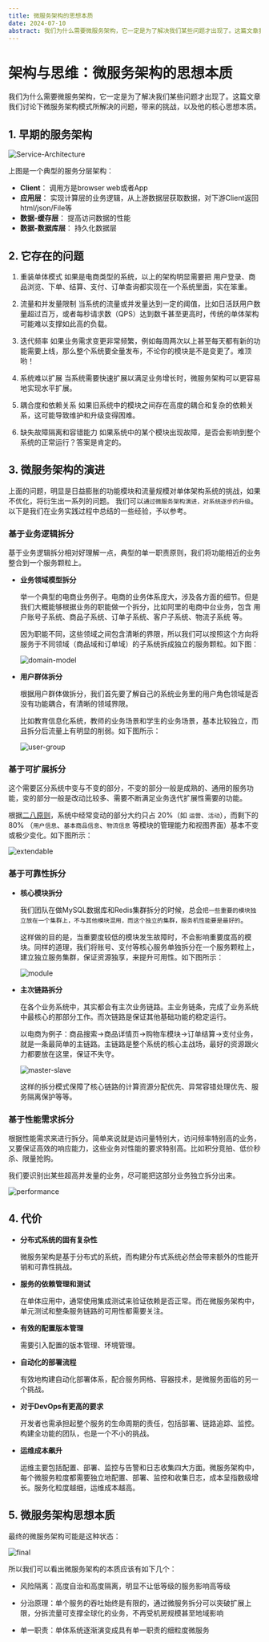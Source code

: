 ```yaml
---
title: 微服务架构的思想本质
date: 2024-07-10
abstract: 我们为什么需要微服务架构，它一定是为了解决我们某些问题才出现了。这篇文章我们讨论下微服务架构模式所解决的问题，带来的挑战，以及他的核心思想本质。
---
```


# 架构与思维：微服务架构的思想本质

我们为什么需要微服务架构，它一定是为了解决我们某些问题才出现了。这篇文章我们讨论下微服务架构模式所解决的问题，带来的挑战，以及他的核心思想本质。

## 1. 早期的服务架构

![Service-Architecture](./images/service-architecture.png)

上图是一个典型的服务分层架构：

- **Client**： 调用方是browser web或者App
- **应用层**： 实现计算层的业务逻辑，从上游数据层获取数据，对下游Client返回html/json/File等
- **数据-缓存层**： 提高访问数据的性能
- **数据-数据库层**： 持久化数据层

## 2. 它存在的问题

1. 重装单体模式
如果是电商类型的系统，以上的架构明显需要把 用户登录、商品浏览、下单、结算、支付、订单查询都实现在一个系统里面，实在笨重。

2. 流量和并发量限制
当系统的流量或并发量达到一定的阈值，比如日活跃用户数量超过百万，或者每秒请求数（QPS）达到数千甚至更高时，传统的单体架构可能难以支撑如此高的负载。

3. 迭代频率
如果业务需求变更非常频繁，例如每周两次以上甚至每天都有新的功能需要上线，那么整个系统要全量发布，不论你的模块是不是变更了。难顶哟！

4. 系统难以扩展
当系统需要快速扩展以满足业务增长时，微服务架构可以更容易地实现水平扩展。

4. 耦合度和依赖关系
如果旧系统中的模块之间存在高度的耦合和复杂的依赖关系，这可能导致维护和升级变得困难。

5. 缺失故障隔离和容错能力
如果系统中的某个模块出现故障，是否会影响到整个系统的正常运行？答案是肯定的。

## 3. 微服务架构的演进

上面的问题，明显是日益膨胀的功能模块和流量规模对单体架构系统的挑战，如果不优化，将衍生出一系列的问题。
我们可以`通过微服务架构演进，对系统逐步的升级`。以下是我们在业务实践过程中总结的一些经验，予以参考。

### 基于业务逻辑拆分

基于业务逻辑拆分相对好理解一点，典型的单一职责原则，我们将功能相近的业务整合到一个服务颗粒上。

- **业务领域模型拆分**

  举一个典型的电商业务例子。电商的业务体系庞大，涉及各方面的细节。但是我们大概能够根据业务的职能做一个拆分，比如阿里的电商中台业务，包含 用户账号子系统、商品子系统、订单子系统、客户子系统、物流子系统 等。

  因为职能不同，这些领域之间包含清晰的界限，所以我们可以按照这个方向将服务于不同领域（商品域和订单域）的子系统拆成独立的服务颗粒。如下图：

  ![domain-model](./images/domain-model.png)

- **用户群体拆分**

  根据用户群体做拆分，我们首先要了解自己的系统业务里的用户角色领域是否没有功能耦合，有清晰的领域界限。

  比如教育信息化系统，教师的业务场景和学生的业务场景，基本比较独立，而且拆分后流量上有明显的削弱。如下图所示：

  ![user-group](./images/user-group.png)

### 基于可扩展拆分

这个需要区分系统中变与不变的部分，不变的部分一般是成熟的、通用的服务功能，变的部分一般是改动比较多、需要不断满足业务迭代扩展性需要的功能。

根据[二八原则](https://mp.weixin.qq.com/s/N4d7BKrlR-yGhrWbcOrNHw)，系统中经常变动的部分大约只占 20%（如 `运营`、`活动`），而剩下的 80% （`用户信息`、`基本商品信息`、`物流信息` 等模块的管理能力和视图界面）基本不变或极少变化。如下图所示：

![extendable](./images/extendable.png)

### 基于可靠性拆分

- **核心模块拆分**
  
  我们团队在做MySQL数据库和Redis集群拆分的时候，总会`把一些重要的模块独立放在一个集群上，不与其他模块混用，而这个独立的集群，服务机性能要是最好的`。
  
  这样做的目的是，当重要度较低的模块发生故障时，不会影响重要度高的模块。同样的道理，我们将账号、支付等核心服务单独拆分在一个服务颗粒上，建立独立服务集群，保证资源独享，来提升可用性。如下图所示：

  ![module](./images/core-module.png)

- **主次链路拆分**

  在各个业务系统中，其实都会有主次业务链路。主业务链条，完成了业务系统中最核心的那部分工作。而次链路是保证其他基础功能的稳定运行。

  以电商为例子：商品搜索->商品详情页->购物车模块->订单结算->支付业务，就是一条最简单的主链路。主链路是整个系统的核心主战场，最好的资源跟火力都要放在这里，保证不失守。

  ![master-slave](./images/master-slave.png)

  这样的拆分模式保障了核心链路的计算资源分配优先、异常容错处理优先、服务隔离保护等等。

### 基于性能需求拆分

根据性能需求来进行拆分。简单来说就是访问量特别大，访问频率特别高的业务，又要保证高效的响应能力，这些业务对性能的要求特别高。比如积分竞拍、低价秒杀、限量抢购。

我们要识别出某些超高并发量的业务，尽可能把这部分业务独立拆分出来。

![performance](./images/performance.png)

## 4. 代价

- **分布式系统的固有复杂性**

  微服务架构是基于分布式的系统，而构建分布式系统必然会带来额外的性能开销和可靠性挑战。

- **服务的依赖管理和测试**

  在单体应用中，通常使用集成测试来验证依赖是否正常。而在微服务架构中，单元测试和整条服务链路的可用性都需要关注。
- **有效的配置版本管理**

  需要引入配置的版本管理、环境管理。

- **自动化的部署流程**

  有效地构建自动化部署体系，配合服务网格、容器技术，是微服务面临的另一个挑战。

- **对于DevOps有更高的要求**

  开发者也需承担起整个服务的生命周期的责任，包括部署、链路追踪、监控。构建全功能的团队，也是一个不小的挑战。

- **运维成本飙升**

  运维主要包括配置、部署、监控与告警和日志收集四大方面。微服务架构中，每个微服务粒度都需要独立地配置、部署、监控和收集日志，成本呈指数级增长。服务化粒度越细，运维成本越高。

## 5. 微服务架构思想本质

最终的微服务架构可能是这种状态：

![final](./images/final.png)

所以我们可以看出微服务架构的本质应该有如下几个：

- 风险隔离：高度自治和高度隔离，明显不让低等级的服务影响高等级

- 分治原理：单个服务的吞吐始终是有限的，通过微服务拆分可以突破扩展上限，分拆流量可支撑全球化的业务，不再受机房规模甚至地域影响

- 单一职责：单体系统逐渐演变成具有单一职责的细粒度微服务